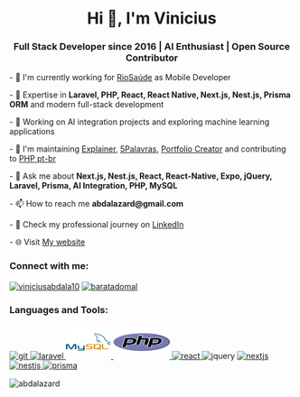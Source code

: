 <h1 align="center">Hi 👋, I'm Vinicius</h1>
<h3 align="center">Full Stack Developer since 2016 | AI Enthusiast | Open Source Contributor</h3>

<p align="left">
   - 🔭 I'm currently working for <a href="https://riosaude.rio.br/sirg/html/index.php">RioSaúde</a> as Mobile Developer
</p>
<p align="left">
   - 🚀 Expertise in <strong>Laravel, PHP, React, React Native, Next.js, Nest.js, Prisma ORM</strong> and modern full-stack development
</p>
<p align="left">
   - 🤖 Working on AI integration projects and exploring machine learning applications
</p>
<p align="left">
   - 👯 I'm maintaining <a href="https://github.com/abdalazard/explainer-web">Explainer</a>, <a href="https://github.com/ABDALAZARD/5Palavras">5Palavras</a>, <a href="https://github.com/ABDALAZARD/Portfolio-Creator">Portfolio Creator</a> and contributing to <a href="https://github.com/ABDALAZARD/doc-pt_br">PHP pt-br</a>
</p>
<p align="left">
   - 💬 Ask me about <strong>Next.js, Nest.js, React, React-Native, Expo, jQuery, Laravel, Prisma, AI Integration, PHP, MySQL</strong>
</p>
<p align="left">
   - 📫 How to reach me <strong>abdalazard@gmail.com</strong>
</p>
<p align="left">
   - 📄 Check my professional journey on <a href="https://www.linkedin.com/in/viniciusabdala10/">LinkedIn</a>
</p>
<p align="left">
   - 🌐 Visit <a href="https://abdalazard.online">My website</a>
</p>

<h3 align="left">Connect with me:</h3>
<p align="left">
 <a href="https://linkedin.com/in/viniciusabdala10" target="blank">
  <img align="center" src="https://raw.githubusercontent.com/rahuldkjain/github-profile-readme-generator/master/src/images/icons/Social/linked-in-alt.svg" alt="viniciusabdala10" height="30" width="40" /></a>
 <a href="https://instagram.com/baratadomal" target="blank">
  <img align="center" src="https://raw.githubusercontent.com/rahuldkjain/github-profile-readme-generator/master/src/images/icons/Social/instagram.svg" alt="baratadomal" height="30" width="40" /></a>
</p>

<h3 align="left">Languages and Tools:</h3>

<p align="left">
 
 <a href="https://git-scm.com/" target="_blank" rel="noreferrer">
  <img src="https://www.vectorlogo.zone/logos/git-scm/git-scm-icon.svg" alt="git" width="80" height="60"/> 
 </a>
 
 <a href="https://laravel.com/" target="_blank" rel="noreferrer">
  <img src="https://www.vectorlogo.zone/logos/laravel/laravel-icon.svg" alt="laravel" width="70" height="60"/>
 </a>
 
 <a href="https://www.mysql.com/" target="_blank" rel="noreferrer">
  <img src="https://raw.githubusercontent.com/devicons/devicon/master/icons/mysql/mysql-original-wordmark.svg" alt="mysql" width="80" height="60"/>
 </a>
 
 <a href="https://www.php.net" target="_blank" rel="noreferrer">
  <img src="https://raw.githubusercontent.com/devicons/devicon/master/icons/php/php-original.svg" alt="php" width="100" height="60"/> 
 </a> 
 <a href="#" target="_blank" rel="noreferrer">
   <img src="https://github.com/ABDALAZARD/abdalazard/assets/41751130/b5ebc012-fa4a-4c05-81da-142b29a07777" alt="react" width="70" height='60' />
 </a>
 
<a>  
 <img src="https://github.com/abdalazard/abdalazard/assets/41751130/05e4b155-cbbc-42c0-9bd5-f06915438de9" alt="jquery" width="80" heigth="60" />
</a>
<a href="https://nextjs.org/" target="_blank" rel="noreferrer" style="background-color: white;">
  <img src="https://assets.vercel.com/image/upload/v1662130559/nextjs/Icon_light_background.png" alt="nextjs" width="80" height="60"/>
</a>

<a href="https://nestjs.com/" target="_blank" rel="noreferrer">
  <img src="https://www.vectorlogo.zone/logos/nestjs/nestjs-ar21.svg" alt="nestjs" width="100" height="70"/>
</a>

<a href="https://www.prisma.io/" target="_blank" rel="noreferrer">
  <img src="https://cdn.worldvectorlogo.com/logos/prisma-2.svg" alt="prisma" width="100" height="70"/>
</a>
</p>
<p><img align="center" src="https://github-readme-stats.vercel.app/api/top-langs?username=abdalazard&show_icons=true&locale=en&layout=compact" alt="abdalazard" /></p>

